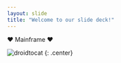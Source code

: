 ```yaml
---
layout: slide
title: "Welcome to our slide deck!"
---
```


:heart: Mainframe :heart:

![droidtocat](https://octodex.github.com/images/droidtocat.png)
{: .center}
